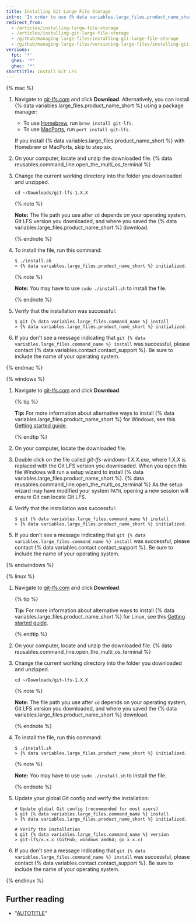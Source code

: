 ```yaml
---
title: Installing Git Large File Storage
intro: 'In order to use {% data variables.large_files.product_name_short %}, you''ll need to download and install a new program that''s separate from Git.'
redirect_from:
  - /articles/installing-large-file-storage
  - /articles/installing-git-large-file-storage
  - /github/managing-large-files/installing-git-large-file-storage
  - /github/managing-large-files/versioning-large-files/installing-git-large-file-storage
versions:
  fpt: '*'
  ghes: '*'
  ghec: '*'
shortTitle: Install Git LFS
---
```

{% mac %}

1. Navigate to [git-lfs.com](https://git-lfs.com) and click **Download**. Alternatively, you can install {% data variables.large_files.product_name_short %} using a package manager:
   * To use [Homebrew](https://brew.sh/), run `brew install git-lfs`.
   * To use [MacPorts](https://www.macports.org/), run `port install git-lfs`.

   If you install {% data variables.large_files.product_name_short %} with Homebrew or MacPorts, skip to step six.

1. On your computer, locate and unzip the downloaded file.
{% data reusables.command_line.open_the_multi_os_terminal %}
1. Change the current working directory into the folder you downloaded and unzipped.

   ```shell
   cd ~/Downloads/git-lfs-1.X.X
   ```

   {% note %}

   **Note:** The file path you use after `cd` depends on your operating system, Git LFS version you downloaded, and where you saved the {% data variables.large_files.product_name_short %} download.

   {% endnote %}
1. To install the file, run this command:

   ```shell
   $ ./install.sh
   > {% data variables.large_files.product_name_short %} initialized.
   ```

   {% note %}

   **Note:** You may have to use `sudo ./install.sh` to install the file.

   {% endnote %}
1. Verify that the installation was successful:

   ```shell
   $ git {% data variables.large_files.command_name %} install
   > {% data variables.large_files.product_name_short %} initialized.
   ```

1. If you don't see a message indicating that `git {% data variables.large_files.command_name %} install` was successful, please contact {% data variables.contact.contact_support %}. Be sure to include the name of your operating system.

{% endmac %}

{% windows %}

1. Navigate to [git-lfs.com](https://git-lfs.com) and click **Download**.

   {% tip %}

   **Tip:** For more information about alternative ways to install {% data variables.large_files.product_name_short %} for Windows, see this [Getting started guide](https://github.com/github/git-lfs#getting-started).

   {% endtip %}
1. On your computer, locate the downloaded file.
1. Double click on the file called _git-lfs-windows-1.X.X.exe_, where 1.X.X is replaced with the Git LFS version you downloaded. When you open this file Windows will run a setup wizard to install {% data variables.large_files.product_name_short %}.
{% data reusables.command_line.open_the_multi_os_terminal %} As the setup wizard may have modified your system `PATH`, opening a new session will ensure Git can locate Git LFS.
1. Verify that the installation was successful:

   ```shell
   $ git {% data variables.large_files.command_name %} install
   > {% data variables.large_files.product_name_short %} initialized.
   ```

1. If you don't see a message indicating that `git {% data variables.large_files.command_name %} install` was successful, please contact {% data variables.contact.contact_support %}. Be sure to include the name of your operating system.

{% endwindows %}

{% linux %}

1. Navigate to [git-lfs.com](https://git-lfs.com) and click **Download**.

   {% tip %}

   **Tip:** For more information about alternative ways to install {% data variables.large_files.product_name_short %} for Linux, see this [Getting started guide](https://github.com/github/git-lfs#getting-started).

   {% endtip %}
1. On your computer, locate and unzip the downloaded file.
{% data reusables.command_line.open_the_multi_os_terminal %}
1. Change the current working directory into the folder you downloaded and unzipped.

   ```shell
   cd ~/Downloads/git-lfs-1.X.X
   ```

   {% note %}

   **Note:** The file path you use after `cd` depends on your operating system, Git LFS version you downloaded, and where you saved the {% data variables.large_files.product_name_short %} download.

   {% endnote %}
1. To install the file, run this command:

   ```shell
   $ ./install.sh
   > {% data variables.large_files.product_name_short %} initialized.
   ```

   {% note %}

   **Note:** You may have to use `sudo ./install.sh` to install the file.

   {% endnote %}
1. Update your global Git config and verify the installation:

   ```shell
   # Update global Git config (recommended for most users)
   $ git {% data variables.large_files.command_name %} install
   > {% data variables.large_files.product_name_short %} initialized.

   # Verify the installation
   $ git {% data variables.large_files.command_name %} version
   > git-lfs/x.x.x (GitHub; windows amd64; go x.x.x)
   ```

1. If you don't see a message indicating that `git {% data variables.large_files.command_name %} install` was successful, please contact {% data variables.contact.contact_support %}. Be sure to include the name of your operating system.

{% endlinux %}

## Further reading

* "[AUTOTITLE](/repositories/working-with-files/managing-large-files/configuring-git-large-file-storage)"
